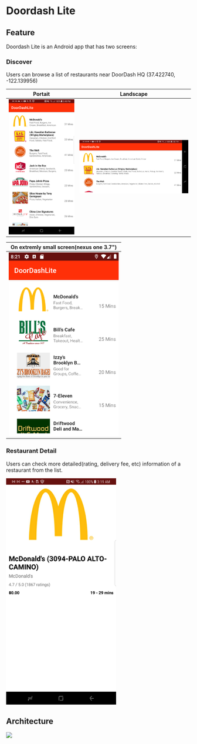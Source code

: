 # Doordash Lite

## Feature
Doordash Lite is an Android app that has two screens:

### Discover
Users can browse a list of restaurants near DoorDash HQ (37.422740, -122.139956)

Portait                   |  Landscape
------------------------- |-------------------------
<img width="300px" src="images/sumsung_galaxy_s8+.png"/>  |  <img width="500px" src="images/sumsung_galaxy_s8_landscape.png"/>

On extremly small screen(nexus one 3.7")         |
------------------------------------|
<img width="300px" src="images/nexus_one_3.7.png"/> |


### Restaurant Detail
Users can check more detailed(rating, delivery fee, etc) information of a restaurant from the list.

<img width="300px" src="images/sumsung_s8+_restaurant_detail.png"/>

## Architecture
<image src="images/doordash_lite_architecture.png"/>
